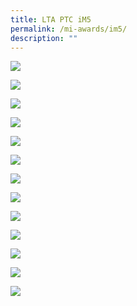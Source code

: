 ```yaml
---
title: LTA PTC iM5
permalink: /mi-awards/im5/
description: ""
---
```

![](/images/hero.png)

![](/images/MI/IM5/e-Panel_iM5_v01_Individual%20Award%20Contents%201.png)

![](/images/MI/IM5/e-Panel_iM5_v01_Individual%20Award%20Contents%202.png)

![](/images/MI/IM5/e-Panel_iM5_v01_Individual%20Award%20Contents%203a.png)

![](/images/MI/IM5/e-Panel_iM5_v01_Individual%20Award%20Contents%203b.png)

![](/images/MI/IM5/e-Panel_iM5_v01_Individual%20Award%20Contents%203c.png)

![](/images/MI/IM5/e-Panel_iM5_v01_Individual%20Award%20Contents%203d.png)

![](/images/MI/IM5/e-Panel_iM5_v01_Individual%20Award%20Contents%203e.png)

![](/images/MI/IM5/e-Panel_iM5_v01_Individual%20Award%20Contents%204a.png)

![](/images/MI/IM5/e-Panel_iM5_v01_Individual%20Award%20Contents%204b.png)

![](/images/MI/IM5/e-Panel_iM5_v01_Individual%20Award%20Contents%204c.png)

![](/images/MI/IM5/e-Panel_iM5_v01_Individual%20Award%20Contents%204d.png)

![](/images/MI/IM5/e-Panel_iM5_v01_Individual%20Award%20Contents%204e.png)